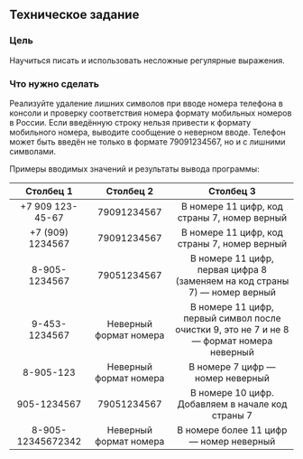 ## Техническое задание 

### Цель

Научиться писать и использовать несложные регулярные выражения.

### Что нужно сделать
Реализуйте удаление лишних символов при вводе номера телефона в консоли и проверку соответствия номера формату мобильных номеров в России. Если введённую строку нельзя привести к формату мобильного номера, выводите сообщение о неверном вводе. Телефон может быть введён не только в формате 79091234567, но и с лишними символами.

Примеры вводимых значений и результаты вывода программы:

|    Столбец 1     |  Столбец 2  |                  Столбец 3                   |
|:----------------:|:-----------:|:--------------------------------------------:|
| +7 909 123-45-67 | 79091234567 | В номере 11 цифр, код страны 7, номер верный |
| +7 (909) 1234567 | 79091234567 | В номере 11 цифр, код страны 7, номер верный |
|  8-905-1234567   | 79051234567 | В номере 11 цифр, первая цифра 8 (заменяем на код страны 7) — номер верный |
| 9-453-1234567 | Неверный формат номера | В номере 11 цифр, первый символ после очистки 9, это не 7 и не 8 — формат номера неверный |
| 8-905-123 | Неверный формат номера | В номере 7 цифр — номер неверный |
| 905-1234567 | 79051234567 | В номере 10 цифр. Добавляем в начале код страны 7 |
| 8-905-12345672342 | Неверный формат номера | В номере более 11 цифр — номер неверный |

